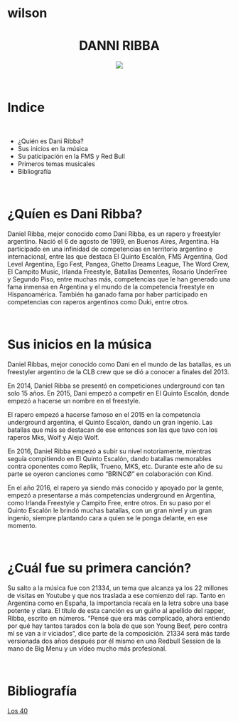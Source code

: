 # wilson
<h1 align="center"> DANNI RIBBA </h1>
<p align="center">
<img src = https://los40es00.epimg.net/los40/imagenes/2020/11/25/los40urban/1606308897_596870_1606378192_gigante_normal.jpg>
</p>
<br/>
<h1>Indice</h1> <br/>
<ul>
<li>¿Quién es Dani Ribba?</li>
<li>Sus inicios en la música</li>
<li>Su paticipación en la FMS y Red Bull
<li>Primeros temas musicales</li>
<li>Bibliografía</li>
</ul> <br/>
<h1>¿Quíen es Dani Ribba?</h1>
<p>Daniel Ribba, mejor conocido como Dani Ribba, es un rapero y freestyler argentino. Nació el 6 de agosto de 1999, en Buenos Aires, Argentina. Ha participado en una infinidad de competencias en territorio argentino e internacional, entre las que destaca El Quinto Escalón, FMS Argentina, God Level Argentina, Ego Fest, Pangea, Ghetto Dreams League, The Word Crew, El Campito Music, Irlanda Freestyle, Batallas Dementes, Rosario UnderFree y Segundo Piso, entre muchas más, competencias que le han generado una fama inmensa en Argentina y el mundo de la competencia freestyle en Hispanoamérica. También ha ganado fama por haber participado en competencias con raperos argentinos como Duki, entre otros.</p> <br/>
<h1>Sus inicios en la música</h1>
<p>Daniel Ribbas, mejor conocido como Dani en el mundo de las batallas, es un freestyler argentino de la CLB crew que se dió a conocer a finales del 2013. </p> <p> En 2014, Daniel Ribba se presentó en competiciones underground con tan solo 15 años. En 2015, Dani empezó a competir en El Quinto Escalón, donde empezó a hacerse un nombre en el freestyle.</p> <p> El rapero empezó a hacerse famoso en el 2015 en la competencia underground argentina, el Quinto Escalón, dando un gran ingenio. Las batallas que más se destacan de ese entonces son las que tuvo con los raperos Mks, Wolf y Alejo Wolf.</p> <p>En 2016, Daniel Ribba empezó a subir su nivel notoriamente, mientras seguía compitiendo en El Quinto Escalón, dando batallas memorables contra oponentes como Replik, Trueno, MKS, etc. Durante este año de su parte se oyeron canciones como “BRINCØ” en colaboración con Kind. <p/> <p> En el año 2016, el rapero ya siendo más conocido y apoyado por la gente, empezó a presentarse a más competencias underground en Argentina, como Irlanda Freestyle y Campito Free, entre otros. En su paso por el Quinto Escalón le brindó muchas batallas, con un gran nivel y un gran ingenio, siempre plantando cara a quien se le ponga delante, en ese momento.
</p> <br/>
<h1>¿Cuál fue su primera canción?</h1>
<p> Su salto a la música fue con 21334, un tema que alcanza ya los 22 millones de visitas en Youtube y que nos traslada a ese comienzo del rap. Tanto en Argentina como en España, la importancia recaía en la letra sobre una base potente y clara. El título de esta canción es un guiño al apellido del rapper, Ribba, escrito en números. “Pensé que era más complicado, ahora entiendo por qué hay tantos tarados con la bola de que son Young Beef, pero contra mí se van a ir viciados”, dice parte de la composición. 21334 será más tarde versionada dos años después por él mismo en una Redbull Session de la mano de Big Menu y un vídeo mucho más profesional.<p> <br/>
<h1>Bibliografía</h1>
<a href="https://los40.com/los40/2020/11/25/los40urban/1606308897_596870.html">Los 40</a>
